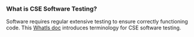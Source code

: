 ### What is CSE Software Testing?

Software requires regular extensive testing to ensure correctly functioning code.  This [WhatIs doc](https://ideas-productivity.org/wordpress/wp-content/uploads/2016/04/IDEAS-TestingWhatAreSoftwareTestingPractices-V0.2.pdf "What is CSE Software Testing?") introduces terminology for CSE software testing.

<!---
Publish: yes
Categories: reliability
Topics: testing
Tags: terminology, whatis, document
Level: 0
Prerequisites: none
Aggregate: none
--->
